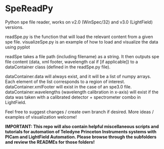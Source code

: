 # SpeReadPy
Python spe file reader, works on v2.0 (WinSpec/32) and v3.0 (LightField) versions.

readSpe.py is the function that will load the relevant content from a given spe file.
visualizeSpe.py is an example of how to load and visualize the data using pyplot

readSpe takes a file path (including filename) as a string. It then outputs spe file content (data, xml footer, wavelength cal if [if applicable]) to a dataContainer class (defined in the readSpe.py file).

dataContainer.data will always exist, and it will be a list of numpy arrays. Each element of the list corresponds to a region of interest.
dataContainer.xmlFooter will exist in the case of an spe3.0 file.
dataContainer.wavelengths (wavelength calibration in x-axis) will exist if the data was taken with a calibrated detector + spectrometer combo in LightField.

Feel free to suggest changes / create own branch if desired.
More ideas / examples of visualization welcome!

**IMPORTANT: This repo will also contain helpful miscellaneous scripts and tutorials for automation of Teledyne Princeton Instruments systems with PICam and LightField Automation. Please browse through the subfolders and review the READMEs for those folders!**

